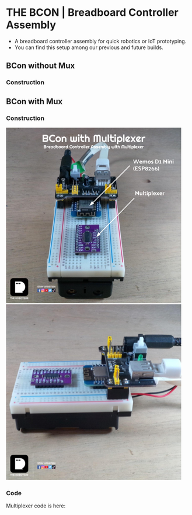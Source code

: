 # THE BCON | Breadboard Controller Assembly 
* A breadboard controller assembly for quick robotics or IoT prototyping.
* You can find this setup among our previous and future builds. 
## BCon without Mux
### Construction
## BCon with Mux
### Construction
![construction](./img/roboteur-construction-controller-bcon-mux-01.png)
![Construction](./img/roboteur-construction-controller-bcon-mux-02.png)
### Code
Multiplexer code is here: 
